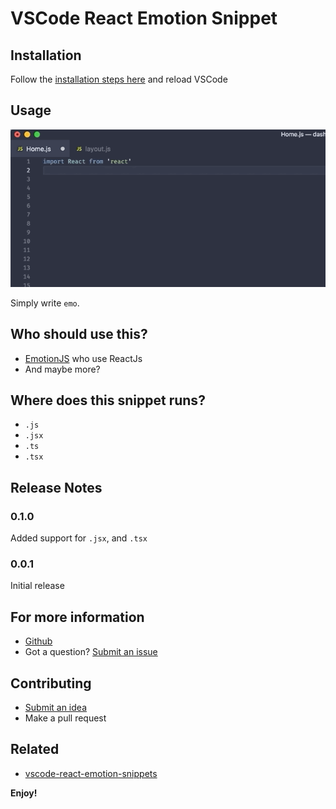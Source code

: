 # VSCode React Emotion Snippet

## Installation

Follow the [installation steps here](https://marketplace.visualstudio.com/items?itemName=muhajirframe.vscode-react-emotion) and reload VSCode

## Usage

![demo](./docs/demo.gif)

Simply write `emo`.

## Who should use this?

- [EmotionJS](https://github.com/emotion-js/emotion) who use ReactJs
- And maybe more?

## Where does this snippet runs?

- `.js`
- `.jsx`
- `.ts`
- `.tsx`

## Release Notes

### 0.1.0

Added support for `.jsx`, and `.tsx`

### 0.0.1

Initial release

## For more information

- [Github](https://github.com/muhajirframe/vscode-react-emotion-snippets)
- Got a question? [Submit an issue](https://github.com/muhajirframe/vscode-react-emotion-snippets/issues/new)

## Contributing

- [Submit an idea](https://github.com/muhajirframe/vscode-react-emotion-snippets/issues/new)
- Make a pull request

## Related

- [vscode-react-emotion-snippets](https://github.com/muhajirframe/vscode-react-emotion-snippets)

**Enjoy!**
